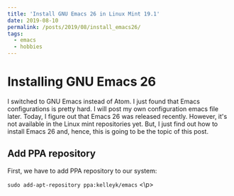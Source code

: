 ```yaml
---
title: 'Install GNU Emacs 26 in Linux Mint 19.1'
date: 2019-08-10
permalink: /posts/2019/08/install_emacs26/
tags:
  - emacs
  - hobbies
---
```


Installing GNU Emacs 26 
======
I switched to GNU Emacs instead of Atom. I just found that Emacs configurations is pretty hard. 
I will post my own configuration emacs file later. Today, I figure out that Emacs 26 was released recently. 
However, it's not available in the Linux mint repositories yet. But, I just find out how to install Emacs 26 and, hence, 
this is going to be the topic of this post.

Add PPA repository
------
First, we have to add PPA repository to our system:
<p>
 <code>sudo add-apt-repository ppa:kelleyk/emacs</code> 
<\p>
